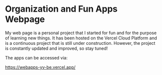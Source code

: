 # Organization and Fun Apps Webpage

My web page is a personal project that I started for fun and for the purpose of learning new things. It has been hosted on the Vercel Cloud Platform and is a continuous project that is still under construction. However, the project is constantly updated and improved, so stay tuned! 

The apps can be accessed via:

https://webapps-yv-be.vercel.app/

